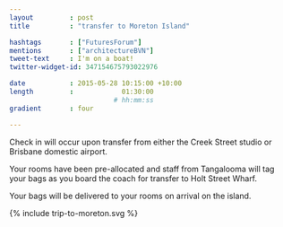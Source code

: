 ```yaml
---
layout         : post
title          : "transfer to Moreton Island"

hashtags       : ["FuturesForum"]
mentions       : ["architectureBVN"]
tweet-text     : I'm on a boat!
twitter-widget-id: 347154675793022976

date           : 2015-05-28 10:15:00 +10:00
length         :            01:30:00
                          # hh:mm:ss
gradient       : four

---
```


Check in will occur upon transfer from either the Creek Street studio or Brisbane domestic airport. 

Your rooms have been pre-allocated and staff from Tangalooma will tag your bags as you board the coach for transfer to Holt Street Wharf.

Your bags will be delivered to your rooms on arrival on the island. 

{% include trip-to-moreton.svg %}

